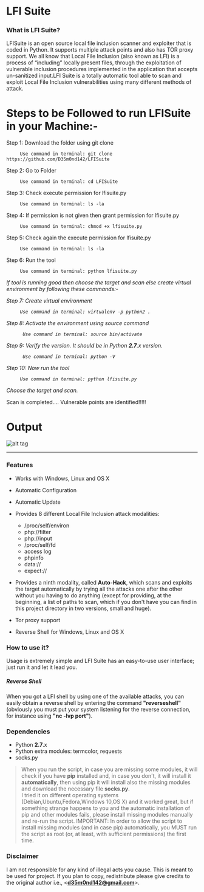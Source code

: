 # LFI Suite

<h3> What is LFI Suite? </h3>

LFISuite is an open source local file inclusion scanner and exploiter that is coded in Python. It supports multiple attack points and also has TOR proxy support. We all know that Local File Inclusion (also known as LFI) is a process of “including” locally present files, through the exploitation of vulnerable inclusion procedures implemented in the application that accepts un-sanitized input.LFI Suite is a totally automatic tool able to scan and exploit Local File Inclusion vulnerabilities using many different methods of attack.

# Steps to be Followed to run LFISuite in your Machine:-
Step 1: Download the folder using git clone

         Use command in terminal: git clone https://github.com/D35m0nd142/LFISuite
         
Step 2: Go to Folder

         Use command in terminal: cd LFISuite
         
Step 3: Check execute permission for lfisuite.py

         Use command in terminal: ls -la
         
Step 4: If permission is not given then grant permission for lfisuite.py

         Use command in terminal: chmod +x lfisuite.py
         
Step 5: Check  again the execute permission for lfisuite.py

         Use command in terminal: ls -la 
         
Step 6: Run the tool

         Use command in terminal: python lfisuite.py
         
<i> If tool is running good then choose the target and scan else create virtual environment by following these commands:-
         
Step 7: Create virtual environment
         
         Use command in terminal: virtualenv -p python2 .
         
Step 8:  Activate the environment using source command
         
          Use command in terminal: source bin/activate
         
Step 9:  Verify the version. It should be in Python <b>2.7</b>.x version.
         
          Use command in terminal: python -V
         
Step 10: Now run the tool

         Use command in terminal: python lfisuite.py
         
Choose the target and scan.         
</i>
        
Scan is completed....
Vulnerable points are identified!!!!!
        
# Output
![alt tag](https://telegra.ph/file/65786a01fdb870f6e52b8.png)

* * * 

<h3> Features </h3>

* Works with Windows, Linux and OS X
* Automatic Configuration 
* Automatic Update
* Provides 8 different Local File Inclusion attack modalities:
  - /proc/self/environ
  - php://filter
  - php://input
  - /proc/self/fd
  - access log
  - phpinfo
  - data://
  - expect://

* Provides a ninth modality, called <b>Auto-Hack</b>, which scans and exploits the target automatically by trying all the attacks one after the other without you having to do anything (except for providing, at the beginning, a list of paths to scan, which if you don't have you can find in this project directory in two versions, small and huge). 
* Tor proxy support
* Reverse Shell for Windows, Linux and OS X


<h3> How to use it? </h3>

Usage is extremely simple and LFI Suite has an easy-to-use user interface; just run it and let it lead you.
##### Reverse Shell
When you got a LFI shell by using one of the available attacks, you can easily obtain a reverse shell by entering the command <b>"reverseshell"</b> (obviously you must put your system listening for the reverse connection, for instance using <b>"nc -lvp port"</b>).

<h3> Dependencies </h3>

* Python <b>2.7</b>.x
* Python extra modules: termcolor, requests
* socks.py 

> When you run the script, in case you are missing some modules, it will check if you have <b>pip</b> installed and, in case you don't, it will install it <b>automatically</b>, then using pip it will install also the missing modules and download the necessary file <b>socks.py</b>.<br>I tried it on different operating systems (Debian,Ubuntu,Fedora,Windows 10,OS X) and it worked great, but if something strange happens to you and the automatic installation of pip and other modules fails, please install missing modules manually and re-run the script.
IMPORTANT: In order to allow the script to install missing modules (and in case pip) automatically, you MUST run the script as root (or, at least, with sufficient permissions) the first time.</b>


<h3> Disclaimer </h3>

I am not responsible for any kind of illegal acts you cause. This is meant to be used for project. If you plan to copy, redistribute please give credits to the original author i.e., <<b>d35m0nd142@gmail.com</b>>.

